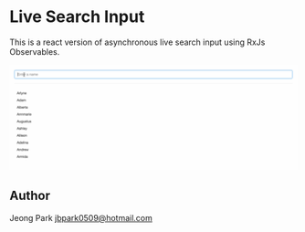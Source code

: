 # Live Search Input
This is a react version of asynchronous live search input using RxJs Observables.

![alt tag](https://raw.githubusercontent.com/jbpark0509/LiveSearchInput/master/static/LiveSearchInput.gif)

## Author
Jeong Park <jbpark0509@hotmail.com>
